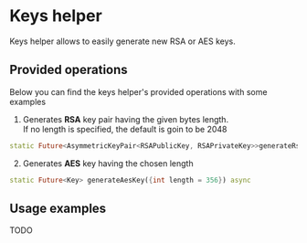 # Keys helper
Keys helper allows to easily generate new RSA or AES keys.

## Provided operations
Below you can find the keys helper's provided operations with some examples

1. Generates **RSA** key pair having the given bytes length.  
If no length is specified, the default is goin to be 2048
```dart
static Future<AsymmetricKeyPair<RSAPublicKey, RSAPrivateKey>>generateRsaKeyPair({int bytes = 2048,}) async
```
2. Generates **AES** key having the chosen length
```dart
static Future<Key> generateAesKey({int length = 356}) async 
```

## Usage examples
TODO
